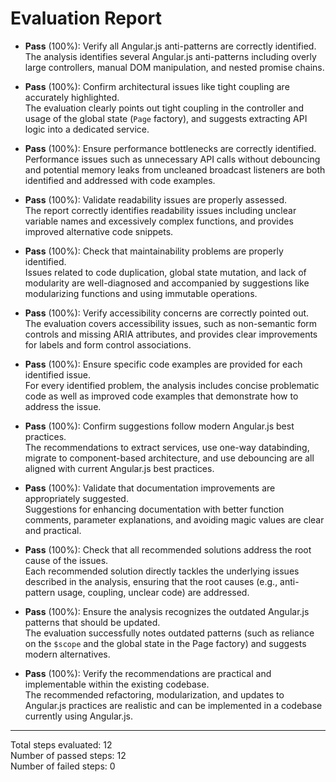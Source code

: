 # Evaluation Report

- **Pass** (100%): Verify all Angular.js anti-patterns are correctly identified.  
  The analysis identifies several Angular.js anti-patterns including overly large controllers, manual DOM manipulation, and nested promise chains.

- **Pass** (100%): Confirm architectural issues like tight coupling are accurately highlighted.  
  The evaluation clearly points out tight coupling in the controller and usage of the global state (`Page` factory), and suggests extracting API logic into a dedicated service.

- **Pass** (100%): Ensure performance bottlenecks are correctly identified.  
  Performance issues such as unnecessary API calls without debouncing and potential memory leaks from uncleaned broadcast listeners are both identified and addressed with code examples.

- **Pass** (100%): Validate readability issues are properly assessed.  
  The report correctly identifies readability issues including unclear variable names and excessively complex functions, and provides improved alternative code snippets.

- **Pass** (100%): Check that maintainability problems are properly identified.  
  Issues related to code duplication, global state mutation, and lack of modularity are well-diagnosed and accompanied by suggestions like modularizing functions and using immutable operations.

- **Pass** (100%): Verify accessibility concerns are correctly pointed out.  
  The evaluation covers accessibility issues, such as non-semantic form controls and missing ARIA attributes, and provides clear improvements for labels and form control associations.

- **Pass** (100%): Ensure specific code examples are provided for each identified issue.  
  For every identified problem, the analysis includes concise problematic code as well as improved code examples that demonstrate how to address the issue.

- **Pass** (100%): Confirm suggestions follow modern Angular.js best practices.  
  The recommendations to extract services, use one-way databinding, migrate to component-based architecture, and use debouncing are all aligned with current Angular.js best practices.

- **Pass** (100%): Validate that documentation improvements are appropriately suggested.  
  Suggestions for enhancing documentation with better function comments, parameter explanations, and avoiding magic values are clear and practical.

- **Pass** (100%): Check that all recommended solutions address the root cause of the issues.  
  Each recommended solution directly tackles the underlying issues described in the analysis, ensuring that the root causes (e.g., anti-pattern usage, coupling, unclear code) are addressed.

- **Pass** (100%): Ensure the analysis recognizes the outdated Angular.js patterns that should be updated.  
  The evaluation successfully notes outdated patterns (such as reliance on the `$scope` and the global state in the Page factory) and suggests modern alternatives.

- **Pass** (100%): Verify the recommendations are practical and implementable within the existing codebase.  
  The recommended refactoring, modularization, and updates to Angular.js practices are realistic and can be implemented in a codebase currently using Angular.js.

---

Total steps evaluated: 12  
Number of passed steps: 12  
Number of failed steps: 0